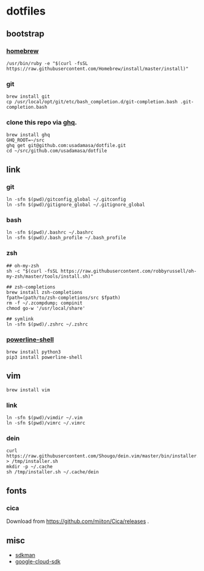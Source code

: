 dotfiles
===

## bootstrap

### [homebrew](https://brew.sh/index_ja)

    /usr/bin/ruby -e "$(curl -fsSL https://raw.githubusercontent.com/Homebrew/install/master/install)"


### git

    brew install git
    cp /usr/local/opt/git/etc/bash_completion.d/git-completion.bash .git-completion.bash


### clone this repo via [ghq](https://github.com/motemen/ghq).

    brew install ghq
    GHQ_ROOT=~/src
    ghq get git@github.com:usadamasa/dotfile.git
    cd ~/src/github.com/usadamasa/dotfile

## link

### git

    ln -sfn $(pwd)/gitconfig_global ~/.gitconfig
    ln -sfn $(pwd)/gitignore_global ~/.gitignore_global

### bash

    ln -sfn $(pwd)/.bashrc ~/.bashrc
    ln -sfn $(pwd)/.bash_profile ~/.bash_profile

### zsh

    ## oh-my-zsh
    sh -c "$(curl -fsSL https://raw.githubusercontent.com/robbyrussell/oh-my-zsh/master/tools/install.sh)"

    ## zsh-completions
    brew install zsh-completions
    fpath=(path/to/zsh-completions/src $fpath)
    rm -f ~/.zcompdump; compinit
    chmod go-w '/usr/local/share'

    ## symlink
    ln -sfn $(pwd)/.zshrc ~/.zshrc

### [powerline-shell](https://github.com/b-ryan/powerline-shell)

    brew install python3
    pip3 install powerline-shell

## vim

    brew install vim

### link

    ln -sfn $(pwd)/vimdir ~/.vim
    ln -sfn $(pwd)/vimrc ~/.vimrc

### dein

    curl https://raw.githubusercontent.com/Shougo/dein.vim/master/bin/installer.sh > /tmp/installer.sh
    mkdir -p ~/.cache
    sh /tmp/installer.sh ~/.cache/dein

## fonts

### cica

Download from https://github.com/miiton/Cica/releases .

## misc
* [sdkman](https://sdkman.io/)
* [google-cloud-sdk](https://cloud.google.com/sdk/downloads?hl=JA)
